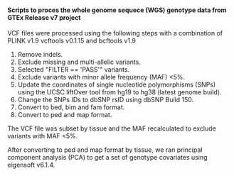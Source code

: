 

#### Scripts to proces the whole genome sequece (WGS) genotype data from GTEx Release v7 project</b>

VCF files were processed using the following steps with a combination of PLINK v1.9 vcftools v0.1.15 and bcftools  v1.9

<ol type="1">
<li>Remove indels.</li>
  <li>Exclude missing and multi-allelic variants.</li>
  <li>Selected "FILTER == 'PASS'" variants.</li>
  <li>Exclude variants with minor allele frequency (MAF) <5%.</li>
  <li>Update the coordinates of single nucleotide polymorphisms (SNPs) using the UCSC liftOver tool from hg19 to hg38 (latest genome build).</li> 
  <li>Change the SNPs IDs to dbSNP rsID using dbSNP Build 150.</li>
  <li>Convert to bed, bim and fam format.</li>
  <li>Convert to ped and map format.</li>
  </ol>
  
The VCF file was subset by tissue and the MAF recalculated to exclude variants with MAF <5%. 

After converting to ped and map format by tissue, we ran principal component analysis (PCA) to get a set of genotype
covariates using eigensoft v6.1.4.
